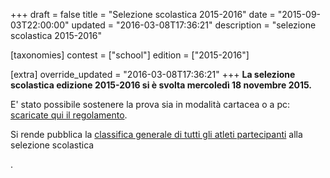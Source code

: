 +++
draft = false
title = "Selezione scolastica 2015-2016"
date = "2015-09-03T22:00:00"
updated = "2016-03-08T17:36:21"
description = "selezione scolastica 2015-2016"

[taxonomies]
contest = ["school"]
edition = ["2015-2016"]

[extra]
override_updated = "2016-03-08T17:36:21"
+++
**La selezione scolastica edizione 2015-2016 si è svolta mercoledì 18 novembre 2015.**
<!-- more -->


E' stato possibile sostenere la prova sia in modalità cartacea o a pc: [scaricate qui il regolamento](/oldsite/101/OII-Reg_SelScolastica_2015.pdf).

Si rende pubblica la [classifica generale di tutti gli atleti partecipanti](/oldsite/101/partecipanti_scolastica_2015.xlsx) alla selezione scolastica

.

